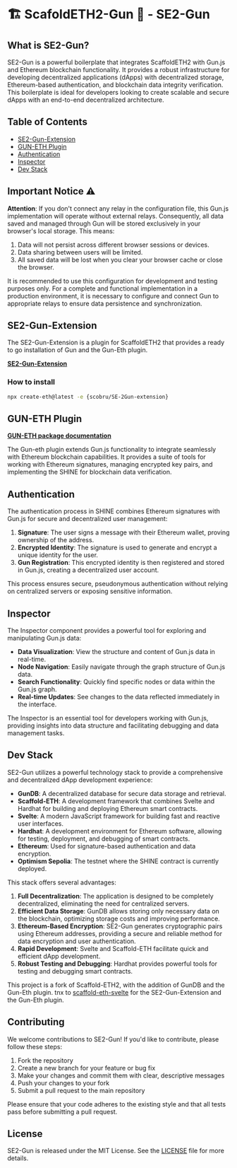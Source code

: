 # 🏗️ ScafoldETH2-Gun 🔫 - SE2-Gun

## What is SE2-Gun?

SE2-Gun is a powerful boilerplate that integrates ScaffoldETH2 with Gun.js and Ethereum blockchain functionality. It provides a robust infrastructure for developing decentralized applications (dApps) with decentralized storage, Ethereum-based authentication, and blockchain data integrity verification. This boilerplate is ideal for developers looking to create scalable and secure dApps with an end-to-end decentralized architecture.

## Table of Contents

- [SE2-Gun-Extension](#se2-gun-extension)
- [GUN-ETH Plugin](#gun-eth-plugin)
- [Authentication](#authentication)
- [Inspector](#inspector)
- [Dev Stack](#dev-stack)

## Important Notice ⚠️

**Attention**: If you don't connect any relay in the configuration file, this Gun.js implementation will operate without external relays. Consequently, all data saved and managed through Gun will be stored exclusively in your browser's local storage. This means:

1. Data will not persist across different browser sessions or devices.
2. Data sharing between users will be limited.
3. All saved data will be lost when you clear your browser cache or close the browser.

It is recommended to use this configuration for development and testing purposes only. For a complete and functional implementation in a production environment, it is necessary to configure and connect Gun to appropriate relays to ensure data persistence and synchronization.

## SE2-Gun-Extension

The SE2-Gun-Extension is a plugin for ScaffoldETH2 that provides a ready to go installation of Gun and the Gun-Eth plugin.

**[SE2-Gun-Extension](https://github.com/scobru/SE-2Gun-extension)**

### How to install

```bash
npx create-eth@latest -e {scobru/SE-2Gun-extension}
```

## GUN-ETH Plugin

**[GUN-ETH package documentation](https://github.com/scobru/SE-2Gun/tree/main/packages/gun-eth)**

The Gun-eth plugin extends Gun.js functionality to integrate seamlessly with Ethereum blockchain capabilities. It provides a suite of tools for working with Ethereum signatures, managing encrypted key pairs, and implementing the SHINE for blockchain data verification.

## Authentication

The authentication process in SHINE combines Ethereum signatures with Gun.js for secure and decentralized user management:

1. **Signature**: The user signs a message with their Ethereum wallet, proving ownership of the address.
2. **Encrypted Identity**: The signature is used to generate and encrypt a unique identity for the user.
3. **Gun Registration**: This encrypted identity is then registered and stored in Gun.js, creating a decentralized user account.

This process ensures secure, pseudonymous authentication without relying on centralized servers or exposing sensitive information.

## Inspector

The Inspector component provides a powerful tool for exploring and manipulating Gun.js data:

- **Data Visualization**: View the structure and content of Gun.js data in real-time.
- **Node Navigation**: Easily navigate through the graph structure of Gun.js data.
- **Search Functionality**: Quickly find specific nodes or data within the Gun.js graph.
- **Real-time Updates**: See changes to the data reflected immediately in the interface.

The Inspector is an essential tool for developers working with Gun.js, providing insights into data structure and facilitating debugging and data management tasks.

## Dev Stack

SE2-Gun utilizes a powerful technology stack to provide a comprehensive and decentralized dApp development experience:

- **GunDB**: A decentralized database for secure data storage and retrieval.
- **Scaffold-ETH**: A development framework that combines Svelte and Hardhat for building and deploying Ethereum smart contracts.
- **Svelte**: A modern JavaScript framework for building fast and reactive user interfaces.
- **Hardhat**: A development environment for Ethereum software, allowing for testing, deployment, and debugging of smart contracts.
- **Ethereum**: Used for signature-based authentication and data encryption.
- **Optimism Sepolia**: The testnet where the SHINE contract is currently deployed.

This stack offers several advantages:

1. **Full Decentralization**: The application is designed to be completely decentralized, eliminating the need for centralized servers.
2. **Efficient Data Storage**: GunDB allows storing only necessary data on the blockchain, optimizing storage costs and improving performance.
3. **Ethereum-Based Encryption**: SE2-Gun generates cryptographic pairs using Ethereum addresses, providing a secure and reliable method for data encryption and user authentication.
4. **Rapid Development**: Svelte and Scaffold-ETH facilitate quick and efficient dApp development.
5. **Robust Testing and Debugging**: Hardhat provides powerful tools for testing and debugging smart contracts.

This project is a fork of Scaffold-ETH2, with the addition of GunDB and the Gun-Eth plugin.
tnx to [scaffold-eth-svelte](https://github.com/ByteAtATime/scaffold-eth-svelte) for the SE2-Gun-Extension and the Gun-Eth plugin.

## Contributing

We welcome contributions to SE2-Gun! If you'd like to contribute, please follow these steps:

1. Fork the repository
2. Create a new branch for your feature or bug fix
3. Make your changes and commit them with clear, descriptive messages
4. Push your changes to your fork
5. Submit a pull request to the main repository

Please ensure that your code adheres to the existing style and that all tests pass before submitting a pull request.

## License

SE2-Gun is released under the MIT License. See the [LICENSE](./LICENSE.md) file for more details.

